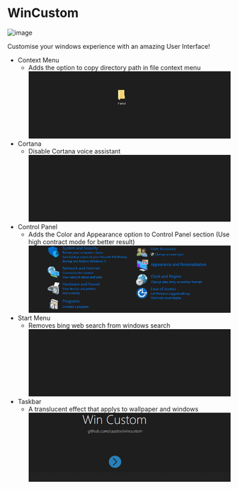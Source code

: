 # WinCustom

![image](https://i.ibb.co/LCB8gpj/unknown-1.png)

Customise your windows experience with an amazing User Interface!

- Context Menu
  - Adds the option to copy directory path in file context menu
![image](https://raw.githubusercontent.com/CazDev/WinCustom/main/WinCustom/Resources/gifs/context.gif)
- Cortana
  - Disable Cortana voice assistant
![image](https://raw.githubusercontent.com/CazDev/WinCustom/main/WinCustom/Resources/gifs/cortana.gif)
- Control Panel
  - Adds the Color and Appearance option to Control Panel section (Use high contract mode for better result)
![image](https://raw.githubusercontent.com/CazDev/WinCustom/main/WinCustom/Resources/gifs/appearance.gif)
- Start Menu
  - Removes bing web search from windows search
![image](https://raw.githubusercontent.com/CazDev/WinCustom/main/WinCustom/Resources/gifs/start-menu-bing.gif)
- Taskbar
  - A translucent effect that applys to wallpaper and windows
![image](https://raw.githubusercontent.com/CazDev/WinCustom/main/WinCustom/Resources/gifs/translucent-taskbar.gif)
